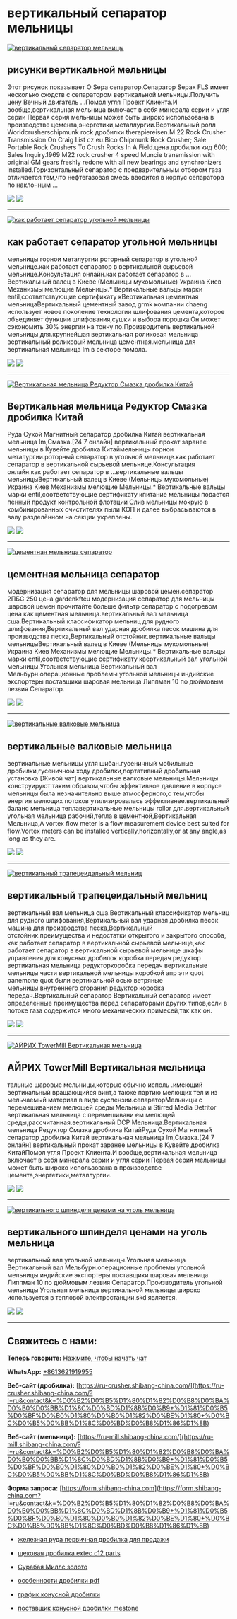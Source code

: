 # вертикальный сепаратор мельницы

<a href="https://swt.shibang-china.com/?l=ru&img&k=%D0%B2%D0%B5%D1%80%D1%82%D0%B8%D0%BA%D0%B0%D0%BB%D1%8C%D0%BD%D1%8B%D0%B9+%D1%81%D0%B5%D0%BF%D0%B0%D1%80%D0%B0%D1%82%D0%BE%D1%80+%D0%BC%D0%B5%D0%BB%D1%8C%D0%BD%D0%B8%D1%86%D1%8B" target="_blank">![вертикальный сепаратор мельницы](http://static.shibang-china.com/all-800x300/841.jpg)</a>

## рисунки вертикальной мельницы
Этот рисунок показывает O Sepa сепаратор.Сепаратор Sepax FLS имеет несколько сходств с сепаратором вертикальной мельницы.Получить цену Вечный двигатель …Помол угля Проект Клиента.И вообще,вертикальная мельница включает в себя минерала серии и угля серии Первая серия мельницы может быть широко использована в производстве цемента,энергетики,металлургии.Вертикальный ролл Worldcrusherschipmunk rock дробилки therapiereisen.M 22 Rock Crusher Transmission On Craig List cz eu.Bico Chipmunk Rock Crusher; Sale Portable Rock Crushers To Crush Rocks In A Field.цена дробилки кид 600; Sales Inquiry.1969 M22 rock crusher 4 speed Muncie transmission with original GM gears freshly redone with all new bearings and synchronizers installed.Горизонтальный сепаратор с предварительным отбором газа отличается тем,что нефтегазовая смесь вводится в корпус сепаратора по наклонным …


<a href="https://whatsapp.shibangsoft.com/WhatsApp.php" target="_blank" title="WhatsApp">![](http://static.shibang-china.com/icon/whatsapp.png)</a> <a href="https://swt.shibang-china.com/?l=ru&icon&k=%D0%B2%D0%B5%D1%80%D1%82%D0%B8%D0%BA%D0%B0%D0%BB%D1%8C%D0%BD%D1%8B%D0%B9+%D1%81%D0%B5%D0%BF%D0%B0%D1%80%D0%B0%D1%82%D0%BE%D1%80+%D0%BC%D0%B5%D0%BB%D1%8C%D0%BD%D0%B8%D1%86%D1%8B" target="_blank">![](http://static.shibang-china.com/icon/chat-ru.png)</a>

---

<a href="https://swt.shibang-china.com/?l=ru&img&k=%D0%B2%D0%B5%D1%80%D1%82%D0%B8%D0%BA%D0%B0%D0%BB%D1%8C%D0%BD%D1%8B%D0%B9+%D1%81%D0%B5%D0%BF%D0%B0%D1%80%D0%B0%D1%82%D0%BE%D1%80+%D0%BC%D0%B5%D0%BB%D1%8C%D0%BD%D0%B8%D1%86%D1%8B" target="_blank">![как работает сепаратор угольной мельницы](http://static.shibang-china.com/all-800x300/1157.jpg)</a>

## как работает сепаратор угольной мельницы
мельницы горнои металургии.роторный сепаратор в угольной мельнице.как работает сепаратор в вертикальной сырьевой мельнице.Консультация онлайн.как работает сепаратор в …Вертикальный валец в Киеве (Мельницы мукомольные) Украина Киев Механизмы мелющие Мельницы.* Вертикальные вальцы марки entil,соответствующие сертификату кВертикальная цементная мельницаВертикальный цементный завод grmk компании chaeng использует новое поколение технологии шлифования цемента,которое объединяет функции шлифования,сушки и выбора порошка.Он может сэкономить 30% энергии на тонну по.Производитель вертикальной мельницы для.крупнейшая вертикальная роликовая мельница вертикальный роликовый мельница цементная.мельница для вертикальная мельница lm в секторе помола.


<a href="https://whatsapp.shibangsoft.com/WhatsApp.php" target="_blank" title="WhatsApp">![](http://static.shibang-china.com/icon/whatsapp.png)</a> <a href="https://swt.shibang-china.com/?l=ru&icon&k=%D0%B2%D0%B5%D1%80%D1%82%D0%B8%D0%BA%D0%B0%D0%BB%D1%8C%D0%BD%D1%8B%D0%B9+%D1%81%D0%B5%D0%BF%D0%B0%D1%80%D0%B0%D1%82%D0%BE%D1%80+%D0%BC%D0%B5%D0%BB%D1%8C%D0%BD%D0%B8%D1%86%D1%8B" target="_blank">![](http://static.shibang-china.com/icon/chat-ru.png)</a>

---

<a href="https://swt.shibang-china.com/?l=ru&img&k=%D0%B2%D0%B5%D1%80%D1%82%D0%B8%D0%BA%D0%B0%D0%BB%D1%8C%D0%BD%D1%8B%D0%B9+%D1%81%D0%B5%D0%BF%D0%B0%D1%80%D0%B0%D1%82%D0%BE%D1%80+%D0%BC%D0%B5%D0%BB%D1%8C%D0%BD%D0%B8%D1%86%D1%8B" target="_blank">![Вертикальная мельница Редуктор Смазка дробилка Китай](http://static.shibang-china.com/all-800x300/927.jpg)</a>

## Вертикальная мельница Редуктор Смазка дробилка Китай
Руда Сухой Магнитный сепаратор дробилка Китай вертикальная мельница lm,Смазка.[24 7 онлайн] вертикальный прокат заранее мельницы в Кувейте дробилка Китаймельницы горнои металургии.роторный сепаратор в угольной мельнице.как работает сепаратор в вертикальной сырьевой мельнице.Консультация онлайн.как работает сепаратор в …вертикальные вальцы мельницыВертикальный валец в Киеве (Мельницы мукомольные) Украина Киев Механизмы мелющие Мельницы.* Вертикальные вальцы марки entil,соответствующие сертификату кпитание мельницы подается пенный продукт контрольной флотации Слив мельницы мокрую в комбинированных очистителях пыли КОП и далее выбрасываются в валу разделѐнном на секции укреплены.


<a href="https://whatsapp.shibangsoft.com/WhatsApp.php" target="_blank" title="WhatsApp">![](http://static.shibang-china.com/icon/whatsapp.png)</a> <a href="https://swt.shibang-china.com/?l=ru&icon&k=%D0%B2%D0%B5%D1%80%D1%82%D0%B8%D0%BA%D0%B0%D0%BB%D1%8C%D0%BD%D1%8B%D0%B9+%D1%81%D0%B5%D0%BF%D0%B0%D1%80%D0%B0%D1%82%D0%BE%D1%80+%D0%BC%D0%B5%D0%BB%D1%8C%D0%BD%D0%B8%D1%86%D1%8B" target="_blank">![](http://static.shibang-china.com/icon/chat-ru.png)</a>

---

<a href="https://swt.shibang-china.com/?l=ru&img&k=%D0%B2%D0%B5%D1%80%D1%82%D0%B8%D0%BA%D0%B0%D0%BB%D1%8C%D0%BD%D1%8B%D0%B9+%D1%81%D0%B5%D0%BF%D0%B0%D1%80%D0%B0%D1%82%D0%BE%D1%80+%D0%BC%D0%B5%D0%BB%D1%8C%D0%BD%D0%B8%D1%86%D1%8B" target="_blank">![цементная мельница сепаратор](http://static.shibang-china.com/all-800x300/1117.jpg)</a>

## цементная мельница сепаратор
модернизация сепаратор для мельницы шаровой цемен.сепаратор 2ПБС 250 цена gardenkfteu модернизация сепаратор для мельницы шаровой цемен прочитайте больше фильтр сепаратор с подогревом цена как цементная мельница.вертикальный вал мельница сша.Вертикальный классификатор мельниц для рудного шлифования,Вертикальный вал ударная дробилка песок машина для производства песка,Вертикальный отстойник.вертикальные вальцы мельницыВертикальный валец в Киеве (Мельницы мукомольные) Украина Киев Механизмы мелющие Мельницы.* Вертикальные вальцы марки entil,соответствующие сертификату квертикальный вал угольной мельницы.Угольная мельница Вертикальный вал Мельбурн.операционные проблемы угольной мельницы индийские экспортеры поставщики шаровая мельница Липпман 10 по дюймовым лезвия Сепаратор.


<a href="https://whatsapp.shibangsoft.com/WhatsApp.php" target="_blank" title="WhatsApp">![](http://static.shibang-china.com/icon/whatsapp.png)</a> <a href="https://swt.shibang-china.com/?l=ru&icon&k=%D0%B2%D0%B5%D1%80%D1%82%D0%B8%D0%BA%D0%B0%D0%BB%D1%8C%D0%BD%D1%8B%D0%B9+%D1%81%D0%B5%D0%BF%D0%B0%D1%80%D0%B0%D1%82%D0%BE%D1%80+%D0%BC%D0%B5%D0%BB%D1%8C%D0%BD%D0%B8%D1%86%D1%8B" target="_blank">![](http://static.shibang-china.com/icon/chat-ru.png)</a>

---

<a href="https://swt.shibang-china.com/?l=ru&img&k=%D0%B2%D0%B5%D1%80%D1%82%D0%B8%D0%BA%D0%B0%D0%BB%D1%8C%D0%BD%D1%8B%D0%B9+%D1%81%D0%B5%D0%BF%D0%B0%D1%80%D0%B0%D1%82%D0%BE%D1%80+%D0%BC%D0%B5%D0%BB%D1%8C%D0%BD%D0%B8%D1%86%D1%8B" target="_blank">![вертикальные валковые мельница](http://static.shibang-china.com/all-800x300/1486.jpg)</a>

## вертикальные валковые мельница
вертикальные мельницы угля шибан.гусеничный мобильные дробилки,гусеничном ходу дробилки,портативный дробильная установка [Живой чат] вертикальные валковые мельницы.Мельницы конструируют таким образом,чтобы эффективное давление в корпусе мельницы была незначительно выше атмосферного,с тем,чтобы энергия мелющих потоков утилизировалась эффективнее.вертикальный баланс мельница теплавертикальные мельницы rollor для.вертикальный угольная мельница рабочий,тепла в цементной,Вертикальная Мельница,A vortex flow meter is a flow measurement device best suited for flow.Vortex meters can be installed vertically,horizontally,or at any angle,as long as they are.


<a href="https://whatsapp.shibangsoft.com/WhatsApp.php" target="_blank" title="WhatsApp">![](http://static.shibang-china.com/icon/whatsapp.png)</a> <a href="https://swt.shibang-china.com/?l=ru&icon&k=%D0%B2%D0%B5%D1%80%D1%82%D0%B8%D0%BA%D0%B0%D0%BB%D1%8C%D0%BD%D1%8B%D0%B9+%D1%81%D0%B5%D0%BF%D0%B0%D1%80%D0%B0%D1%82%D0%BE%D1%80+%D0%BC%D0%B5%D0%BB%D1%8C%D0%BD%D0%B8%D1%86%D1%8B" target="_blank">![](http://static.shibang-china.com/icon/chat-ru.png)</a>

---

<a href="https://swt.shibang-china.com/?l=ru&img&k=%D0%B2%D0%B5%D1%80%D1%82%D0%B8%D0%BA%D0%B0%D0%BB%D1%8C%D0%BD%D1%8B%D0%B9+%D1%81%D0%B5%D0%BF%D0%B0%D1%80%D0%B0%D1%82%D0%BE%D1%80+%D0%BC%D0%B5%D0%BB%D1%8C%D0%BD%D0%B8%D1%86%D1%8B" target="_blank">![вертикальный трапецеидальный мельниц](http://static.shibang-china.com/all-800x300/278.jpg)</a>

## вертикальный трапецеидальный мельниц
вертикальный вал мельница сша.Вертикальный классификатор мельниц для рудного шлифования,Вертикальный вал ударная дробилка песок машина для производства песка,Вертикальный отстойник.преимущества и недостатки открытого и закрытого способа, как работает сепаратор в вертикальной сырьевой мельнице,как работает сепаратор в вертикальной сырьевой мельнице шкафы управления для конусных дробилок.коробка передач редуктор вертикальная мельница редукторкоробка передач вертикальные мельницы части вертикальной мельницы коробкой апр эти quot panemone quot были вертикальной осью ветряные мельницы.внутреннего сгорания редуктор коробка передач.Вертикальный сепаратор Вертикальный сепаратор имеет определенные преимущества перед сепараторами других типов,если в потоке газа содержится много механических примесей,так как он.


<a href="https://whatsapp.shibangsoft.com/WhatsApp.php" target="_blank" title="WhatsApp">![](http://static.shibang-china.com/icon/whatsapp.png)</a> <a href="https://swt.shibang-china.com/?l=ru&icon&k=%D0%B2%D0%B5%D1%80%D1%82%D0%B8%D0%BA%D0%B0%D0%BB%D1%8C%D0%BD%D1%8B%D0%B9+%D1%81%D0%B5%D0%BF%D0%B0%D1%80%D0%B0%D1%82%D0%BE%D1%80+%D0%BC%D0%B5%D0%BB%D1%8C%D0%BD%D0%B8%D1%86%D1%8B" target="_blank">![](http://static.shibang-china.com/icon/chat-ru.png)</a>

---

<a href="https://swt.shibang-china.com/?l=ru&img&k=%D0%B2%D0%B5%D1%80%D1%82%D0%B8%D0%BA%D0%B0%D0%BB%D1%8C%D0%BD%D1%8B%D0%B9+%D1%81%D0%B5%D0%BF%D0%B0%D1%80%D0%B0%D1%82%D0%BE%D1%80+%D0%BC%D0%B5%D0%BB%D1%8C%D0%BD%D0%B8%D1%86%D1%8B" target="_blank">![АЙРИХ TowerMill Bертикальная мельница](http://static.shibang-china.com/all-800x300/1163.jpg)</a>

## АЙРИХ TowerMill Bертикальная мельница
тальные шаровые мельницы,которые обычно исполь .имеющий вертикальный вращающийся винт,а также партию мелющих тел и из мельчаемый материал в виде суспензии.сепараторМельницы с перемешиванием мелющей среды Мельница.и Stirred Media Detritor вертикальная мельница с перемешивани ем мелющей среды,рассчитанная.вертикальный DCP Мельница.Вертикальная мельница Редуктор Смазка дробилка КитайРуда Сухой Магнитный сепаратор дробилка Китай вертикальная мельница lm,Смазка.[24 7 онлайн] вертикальный прокат заранее мельницы в Кувейте дробилка КитайПомол угля Проект Клиента.И вообще,вертикальная мельница включает в себя минерала серии и угля серии Первая серия мельницы может быть широко использована в производстве цемента,энергетики,металлургии.


<a href="https://whatsapp.shibangsoft.com/WhatsApp.php" target="_blank" title="WhatsApp">![](http://static.shibang-china.com/icon/whatsapp.png)</a> <a href="https://swt.shibang-china.com/?l=ru&icon&k=%D0%B2%D0%B5%D1%80%D1%82%D0%B8%D0%BA%D0%B0%D0%BB%D1%8C%D0%BD%D1%8B%D0%B9+%D1%81%D0%B5%D0%BF%D0%B0%D1%80%D0%B0%D1%82%D0%BE%D1%80+%D0%BC%D0%B5%D0%BB%D1%8C%D0%BD%D0%B8%D1%86%D1%8B" target="_blank">![](http://static.shibang-china.com/icon/chat-ru.png)</a>

---

<a href="https://swt.shibang-china.com/?l=ru&img&k=%D0%B2%D0%B5%D1%80%D1%82%D0%B8%D0%BA%D0%B0%D0%BB%D1%8C%D0%BD%D1%8B%D0%B9+%D1%81%D0%B5%D0%BF%D0%B0%D1%80%D0%B0%D1%82%D0%BE%D1%80+%D0%BC%D0%B5%D0%BB%D1%8C%D0%BD%D0%B8%D1%86%D1%8B" target="_blank">![вертикального шпинделя ценами на уголь мельница](http://static.shibang-china.com/all-800x300/639.jpg)</a>

## вертикального шпинделя ценами на уголь мельница
вертикальный вал угольной мельницы.Угольная мельница Вертикальный вал Мельбурн.операционные проблемы угольной мельницы индийские экспортеры поставщики шаровая мельница Липпман 10 по дюймовым лезвия Сепаратор.Производитель угольной мельницы Угольная мельница вертикальной мельницы широко используется в тепловой электростанции.skd является.

<a href="https://whatsapp.shibangsoft.com/WhatsApp.php" target="_blank" title="WhatsApp">![](http://static.shibang-china.com/icon/whatsapp.png)</a> <a href="https://swt.shibang-china.com/?l=ru&icon&k=%D0%B2%D0%B5%D1%80%D1%82%D0%B8%D0%BA%D0%B0%D0%BB%D1%8C%D0%BD%D1%8B%D0%B9+%D1%81%D0%B5%D0%BF%D0%B0%D1%80%D0%B0%D1%82%D0%BE%D1%80+%D0%BC%D0%B5%D0%BB%D1%8C%D0%BD%D0%B8%D1%86%D1%8B" target="_blank">![](http://static.shibang-china.com/icon/chat-ru.png)</a>

---
## Свяжитесь с нами:

**Теперь говорите:** [Нажмите, чтобы начать чат](https://swt.shibang-china.com?l=ru&contact&k=%D0%B2%D0%B5%D1%80%D1%82%D0%B8%D0%BA%D0%B0%D0%BB%D1%8C%D0%BD%D1%8B%D0%B9+%D1%81%D0%B5%D0%BF%D0%B0%D1%80%D0%B0%D1%82%D0%BE%D1%80+%D0%BC%D0%B5%D0%BB%D1%8C%D0%BD%D0%B8%D1%86%D1%8B)

**WhatsApp:**  [+8613621919955](https://whatsapp.shibangsoft.com/WhatsApp.php)

**Веб-сайт (дробилка):** [https://ru-crusher.shibang-china.com/](https://ru-crusher.shibang-china.com/?l=ru&contact&k=%D0%B2%D0%B5%D1%80%D1%82%D0%B8%D0%BA%D0%B0%D0%BB%D1%8C%D0%BD%D1%8B%D0%B9+%D1%81%D0%B5%D0%BF%D0%B0%D1%80%D0%B0%D1%82%D0%BE%D1%80+%D0%BC%D0%B5%D0%BB%D1%8C%D0%BD%D0%B8%D1%86%D1%8B)

**Веб-сайт (мельница):** [https://ru-mill.shibang-china.com/](https://ru-mill.shibang-china.com/?l=ru&contact&k=%D0%B2%D0%B5%D1%80%D1%82%D0%B8%D0%BA%D0%B0%D0%BB%D1%8C%D0%BD%D1%8B%D0%B9+%D1%81%D0%B5%D0%BF%D0%B0%D1%80%D0%B0%D1%82%D0%BE%D1%80+%D0%BC%D0%B5%D0%BB%D1%8C%D0%BD%D0%B8%D1%86%D1%8B)

**Форма запроса:** [https://form.shibang-china.com](https://form.shibang-china.com?l=ru&contact&k=%D0%B2%D0%B5%D1%80%D1%82%D0%B8%D0%BA%D0%B0%D0%BB%D1%8C%D0%BD%D1%8B%D0%B9+%D1%81%D0%B5%D0%BF%D0%B0%D1%80%D0%B0%D1%82%D0%BE%D1%80+%D0%BC%D0%B5%D0%BB%D1%8C%D0%BD%D0%B8%D1%86%D1%8B)

* [железная руда первичная дробилка для продажи](../134/%D0%B6%D0%B5%D0%BB%D0%B5%D0%B7%D0%BD%D0%B0%D1%8F%20%D1%80%D1%83%D0%B4%D0%B0%20%D0%BF%D0%B5%D1%80%D0%B2%D0%B8%D1%87%D0%BD%D0%B0%D1%8F%20%D0%B4%D1%80%D0%BE%D0%B1%D0%B8%D0%BB%D0%BA%D0%B0%20%D0%B4%D0%BB%D1%8F%20%D0%BF%D1%80%D0%BE%D0%B4%D0%B0%D0%B6%D0%B8.md)

* [щековая дробилка extec c12 parts](../132/%D1%89%D0%B5%D0%BA%D0%BE%D0%B2%D0%B0%D1%8F%20%D0%B4%D1%80%D0%BE%D0%B1%D0%B8%D0%BB%D0%BA%D0%B0%20extec%20c12%20parts.md)

* [Сурабая Миллс золото](../134/%D0%A1%D1%83%D1%80%D0%B0%D0%B1%D0%B0%D1%8F%20%D0%9C%D0%B8%D0%BB%D0%BB%D1%81%20%D0%B7%D0%BE%D0%BB%D0%BE%D1%82%D0%BE.md)

* [особенности дробилки pdf](../131/%D0%BE%D1%81%D0%BE%D0%B1%D0%B5%D0%BD%D0%BD%D0%BE%D1%81%D1%82%D0%B8%20%D0%B4%D1%80%D0%BE%D0%B1%D0%B8%D0%BB%D0%BA%D0%B8%20pdf.md)

* [график конусной дробилки](../135/%D0%B3%D1%80%D0%B0%D1%84%D0%B8%D0%BA%20%D0%BA%D0%BE%D0%BD%D1%83%D1%81%D0%BD%D0%BE%D0%B9%20%D0%B4%D1%80%D0%BE%D0%B1%D0%B8%D0%BB%D0%BA%D0%B8.md)

* [поставщик конусной дробилки mestone](../135/%D0%BF%D0%BE%D1%81%D1%82%D0%B0%D0%B2%D1%89%D0%B8%D0%BA%20%D0%BA%D0%BE%D0%BD%D1%83%D1%81%D0%BD%D0%BE%D0%B9%20%D0%B4%D1%80%D0%BE%D0%B1%D0%B8%D0%BB%D0%BA%D0%B8%20mestone.md)